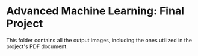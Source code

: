 # Advanced Machine Learning: Final Project

This folder contains all the output images, including the ones utilized in the project's PDF document.